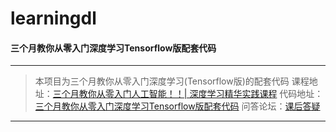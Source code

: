 # learningdl
#### 三个月教你从零入门深度学习Tensorflow版配套代码

------
> 本项目为三个月教你从零入门深度学习(Tensorflow版)的配套代码
> 课程地址：[三个月教你从零入门人工智能！！| 深度学习精华实践课程](https://edu.hellobi.com/course/255/overview)
> 代码地址：[三个月教你从零入门深度学习Tensorflow版配套代码](https://github.com/huxiaoman7/learningdl)
> 问答论坛：[课后答疑](https://edu.hellobi.com/course/255/thread)

------
